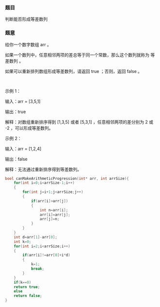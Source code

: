 ### 题目
判断能否形成等差数列

### 题意
给你一个数字数组 arr 。

如果一个数列中，任意相邻两项的差总等于同一个常数，那么这个数列就称为 等差数列 。

如果可以重新排列数组形成等差数列，请返回 true ；否则，返回 false 。

 

示例 1：

输入：arr = [3,5,1]

输出：true

解释：对数组重新排序得到 [1,3,5] 或者 [5,3,1] ，任意相邻两项的差分别为 2 或 -2 ，可以形成等差数列。

示例 2：

输入：arr = [1,2,4]

输出：false

解释：无法通过重新排序得到等差数列。

~~~ c
bool canMakeArithmeticProgression(int* arr, int arrSize){
    for(int i=0;i<arrSize-1;i++)
    {
        for(int j=i+1;j<arrSize;j++)
        {
            if(arr[i]>arr[j])
            {
                int n=arr[i];
                arr[i]=arr[j];
                arr[j]=n;
            }
        }
    }
    int d=arr[1]-arr[0];
    int k=0;
    for(int i=2;i<arrSize;i++)
    {
        if(arr[i]!=arr[0]+i*d)
        {
            k=1;
            break;
        }
    }
    if(k==0)
    return true;
    else
    return false;
}
~~~
